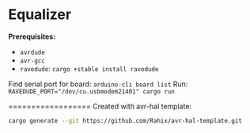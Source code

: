 # Equalizer

**Prerequisites:**
- `avrdude`
- `avr-gcc`
- `ravedude`: `cargo +stable install ravedude`

Find serial port for board: `arduino-cli board list`
Run: `RAVEDUDE_PORT="/dev/cu.usbmodem21401" cargo run`


==================
Created with avr-hal template:
```bash
cargo generate --git https://github.com/Rahix/avr-hal-template.git
```
